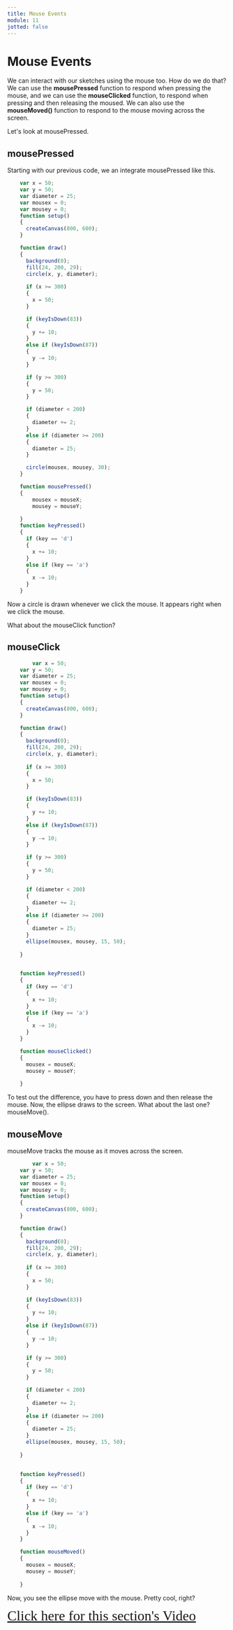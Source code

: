 ```yaml
---
title: Mouse Events
module: 11
jotted: false
---
```


# Mouse Events

We can interact with our sketches using the mouse too. How do we do that?  We can use the **mousePressed** function to respond when pressing the mouse, and we can use the **mouseClicked** function, to respond when pressing and then releasing the moused.  We can also use the **mouseMoved()** function to respond to the mouse moving across the screen.

Let's look at mousePressed.

## mousePressed

Starting with our previous code, we an integrate mousePressed like this.

```js
    var x = 50;
    var y = 50;
    var diameter = 25;
    var mousex = 0;
    var mousey = 0;
    function setup() 
    {
      createCanvas(800, 600);
    }

    function draw() 
    {
      background(0);
      fill(24, 200, 29);
      circle(x, y, diameter);
    
      if (x >= 300) 
      {
        x = 50;
      }

      if (keyIsDown(83)) 
      {
        y += 10;
      } 
      else if (keyIsDown(87)) 
      {
        y -= 10;
      }

      if (y >= 300) 
      {
        y = 50;
      }

      if (diameter < 200) 
      {
        diameter += 2;
      } 
      else if (diameter >= 200) 
      {
        diameter = 25;
      }

      circle(mousex, mousey, 30);
    }

    function mousePressed()
    {
        mousex = mouseX;
        mousey = mouseY;
        
    }
    function keyPressed() 
    {
      if (key == 'd') 
      {
        x += 10;
      } 
      else if (key == 'a') 
      {
        x -= 10;
      }
    }
```

Now a circle is drawn whenever we click the mouse.  It appears right when we click the mouse.

What about the mouseClick function?

## mouseClick

```js
        var x = 50;
    var y = 50;
    var diameter = 25;
    var mousex = 0;
    var mousey = 0;
    function setup() 
    {
      createCanvas(800, 600);
    }

    function draw() 
    {
      background(0);
      fill(24, 200, 29);
      circle(x, y, diameter);
    
      if (x >= 300) 
      {
        x = 50;
      }

      if (keyIsDown(83)) 
      {
        y += 10;
      } 
      else if (keyIsDown(87)) 
      {
        y -= 10;
      }

      if (y >= 300) 
      {
        y = 50;
      }

      if (diameter < 200) 
      {
        diameter += 2;
      } 
      else if (diameter >= 200) 
      {
        diameter = 25;
      }
      ellipse(mousex, mousey, 15, 50);
     
    }

   
    function keyPressed() 
    {
      if (key == 'd') 
      {
        x += 10;
      } 
      else if (key == 'a') 
      {
        x -= 10;
      }
    }

    function mouseClicked() 
    {  
      mousex = mouseX;
      mousey = mouseY;
    
    }

```

To test out the difference, you have to press down and then release the mouse.  Now, the ellipse draws to the screen.  What about the last one? mouseMove().

## mouseMove

mouseMove tracks the mouse as it moves across the screen.

```js
        var x = 50;
    var y = 50;
    var diameter = 25;
    var mousex = 0;
    var mousey = 0;
    function setup() 
    {
      createCanvas(800, 600);
    }

    function draw() 
    {
      background(0);
      fill(24, 200, 29);
      circle(x, y, diameter);
    
      if (x >= 300) 
      {
        x = 50;
      }

      if (keyIsDown(83)) 
      {
        y += 10;
      } 
      else if (keyIsDown(87)) 
      {
        y -= 10;
      }

      if (y >= 300) 
      {
        y = 50;
      }

      if (diameter < 200) 
      {
        diameter += 2;
      } 
      else if (diameter >= 200) 
      {
        diameter = 25;
      }
      ellipse(mousex, mousey, 15, 50);
     
    }

   
    function keyPressed() 
    {
      if (key == 'd') 
      {
        x += 10;
      } 
      else if (key == 'a') 
      {
        x -= 10;
      }
    }

    function mouseMoved() 
    {  
      mousex = mouseX;
      mousey = mouseY;
    
    }

```

Now, you see the ellipse move with the mouse.  Pretty cool, right?  

<a href="https://umontana.zoom.us/recording/share/Djoo9NYVnvF6j7os3FTdcyMt6DkjyPrdza_g5hTpoIewIumekTziMw?startTime=1572815264000" target="_new" style="font-family:Ariel; font-size:32px;">Click here for this section's Video</a>